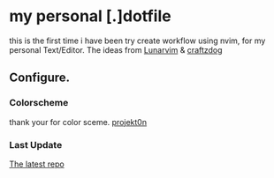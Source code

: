 # my personal [.]dotfile

this is the first time i have been try create workflow using nvim, for my personal Text/Editor.
The ideas from [Lunarvim](https://github.com/LunarVim/Neovim-from-scratch ) & [craftzdog](https://github.com/craftzdog/dotfiles-public)

## Configure.

### Colorscheme
thank your for color sceme.
[projekt0n](https://github.com/projekt0n/github-nvim-theme)

### Last Update
[The latest repo](https://github.com/simulatedcode/.dotfile/tree/GSAB9)

